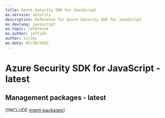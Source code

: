 ```yaml
---
title: Azure Security SDK for JavaScript
ms.service: security
description: Reference for Azure Security SDK for JavaScript
ms.devlang: javascript
ms.topic: reference
ms.author: jeffish
author: xirzec
ms.data: 07/26/2022
---
```

# Azure Security SDK for JavaScript - latest

## Management packages - latest
[!INCLUDE [mgmt-packages](security-mgmt-index.md)]